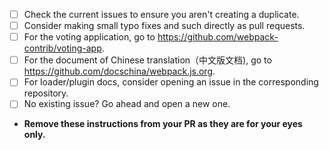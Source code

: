 - [ ] Check the current issues to ensure you aren't creating a duplicate.
- [ ] Consider making small typo fixes and such directly as pull requests.
- [ ] For the voting application, go to https://github.com/webpack-contrib/voting-app.
- [ ] For the document of Chinese translation（中文版文档), go to https://github.com/docschina/webpack.js.org.
- [ ] For loader/plugin docs, consider opening an issue in the corresponding repository.
- [ ] No existing issue? Go ahead and open a new one.
- __Remove these instructions from your PR as they are for your eyes only.__
